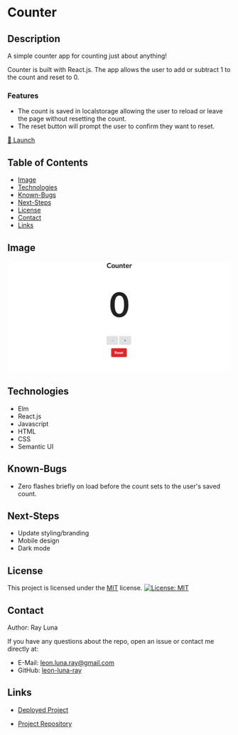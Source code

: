 # Counter

## Description

A simple counter app for counting just about anything!

Counter is built with React.js. The app allows the user to add or subtract 1 to the count and reset to 0.

### Features

- The count is saved in localstorage allowing the user to reload or leave the page without resetting the count.
- The reset button will prompt the user to confirm they want to reset.

[🚀 Launch](https://leon-luna-ray.github.io/counter/)

## Table of Contents

- [Image](#image)
- [Technologies](#technologies)
- [Known-Bugs](#known-bugs)
- [Next-Steps](#next-steps)
- [License](#license)
- [Contact](#contact)
- [Links](#links)

## Image

![Screenshot](./public/assets/img/counter.png)

## Technologies
- Elm
- React.js
- Javascript
- HTML
- CSS
- Semantic UI

## Known-Bugs

- Zero flashes briefly on load before the count sets to the user's saved count.

## Next-Steps

- Update styling/branding
- Mobile design
- Dark mode

## License

This project is licensed under the [MIT](https://opensource.org/licenses/MIT) license.
[![License: MIT](https://img.shields.io/badge/License-MIT-yellow.svg)](https://opensource.org/licenses/MIT)

## Contact

Author: Ray Luna

If you have any questions about the repo, open an issue or contact me directly at:

- E-Mail: leon.luna.ray@gmail.com
- GitHub: [leon-luna-ray](https://github.com/leon-luna-ray)

## Links

- [Deployed Project](https://leon-luna-ray.github.io/counter/)

- [Project Repository](https://github.com/leon-luna-ray/counter)
